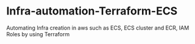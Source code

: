 # Infra-automation-Terraform-ECS
Automating Infra creation in aws such as ECS, ECS cluster and ECR, IAM Roles by using Terraform
